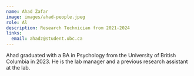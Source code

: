 ```yaml
---
name: Ahad Zafar
image: images/ahad-people.jpeg
role: Al
description: Research Technician from 2021-2024
links:
  email: ahadz@student.ubc.ca
---
```


Ahad graduated with a BA in Psychology from the University of British Columbia in 2023. He is the lab manager and a previous research assistant at the lab. 

